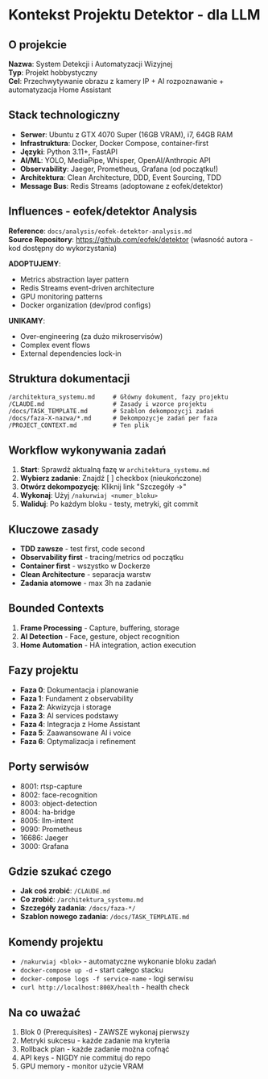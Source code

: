 # Kontekst Projektu Detektor - dla LLM

<!-- 
META LLM PROMPT:
Ten plik służy do szybkiego wprowadzenia LLM w kontekst projektu.
Wczytaj go na początku każdej nowej sesji/konwersacji.
-->

## O projekcie
**Nazwa**: System Detekcji i Automatyzacji Wizyjnej  
**Typ**: Projekt hobbystyczny  
**Cel**: Przechwytywanie obrazu z kamery IP + AI rozpoznawanie + automatyzacja Home Assistant

## Stack technologiczny
- **Serwer**: Ubuntu z GTX 4070 Super (16GB VRAM), i7, 64GB RAM
- **Infrastruktura**: Docker, Docker Compose, container-first
- **Języki**: Python 3.11+, FastAPI
- **AI/ML**: YOLO, MediaPipe, Whisper, OpenAI/Anthropic API
- **Observability**: Jaeger, Prometheus, Grafana (od początku!)
- **Architektura**: Clean Architecture, DDD, Event Sourcing, TDD
- **Message Bus**: Redis Streams (adoptowane z eofek/detektor)

## Influences - eofek/detektor Analysis
**Reference**: `docs/analysis/eofek-detektor-analysis.md`  
**Source Repository**: https://github.com/eofek/detektor (własność autora - kod dostępny do wykorzystania)

**ADOPTUJEMY**:
- Metrics abstraction layer pattern
- Redis Streams event-driven architecture
- GPU monitoring patterns
- Docker organization (dev/prod configs)

**UNIKAMY**:
- Over-engineering (za dużo mikroservisów)
- Complex event flows
- External dependencies lock-in

## Struktura dokumentacji
```
/architektura_systemu.md     # Główny dokument, fazy projektu
/CLAUDE.md                   # Zasady i wzorce projektu
/docs/TASK_TEMPLATE.md       # Szablon dekompozycji zadań
/docs/faza-X-nazwa/*.md      # Dekompozycje zadań per faza
/PROJECT_CONTEXT.md          # Ten plik
```

## Workflow wykonywania zadań
1. **Start**: Sprawdź aktualną fazę w `architektura_systemu.md`
2. **Wybierz zadanie**: Znajdź [ ] checkbox (nieukończone)
3. **Otwórz dekompozycję**: Kliknij link "Szczegóły →"
4. **Wykonaj**: Użyj `/nakurwiaj <numer_bloku>`
5. **Waliduj**: Po każdym bloku - testy, metryki, git commit

## Kluczowe zasady
- **TDD zawsze** - test first, code second
- **Observability first** - tracing/metrics od początku
- **Container first** - wszystko w Dockerze
- **Clean Architecture** - separacja warstw
- **Zadania atomowe** - max 3h na zadanie

## Bounded Contexts
1. **Frame Processing** - Capture, buffering, storage
2. **AI Detection** - Face, gesture, object recognition
3. **Home Automation** - HA integration, action execution

## Fazy projektu
- **Faza 0**: Dokumentacja i planowanie
- **Faza 1**: Fundament z observability
- **Faza 2**: Akwizycja i storage
- **Faza 3**: AI services podstawy
- **Faza 4**: Integracja z Home Assistant
- **Faza 5**: Zaawansowane AI i voice
- **Faza 6**: Optymalizacja i refinement

## Porty serwisów
- 8001: rtsp-capture
- 8002: face-recognition
- 8003: object-detection
- 8004: ha-bridge
- 8005: llm-intent
- 9090: Prometheus
- 16686: Jaeger
- 3000: Grafana

## Gdzie szukać czego
- **Jak coś zrobić**: `/CLAUDE.md`
- **Co zrobić**: `/architektura_systemu.md`
- **Szczegóły zadania**: `/docs/faza-*/`
- **Szablon nowego zadania**: `/docs/TASK_TEMPLATE.md`

## Komendy projektu
- `/nakurwiaj <blok>` - automatyczne wykonanie bloku zadań
- `docker-compose up -d` - start całego stacku
- `docker-compose logs -f service-name` - logi serwisu
- `curl http://localhost:800X/health` - health check

## Na co uważać
1. Blok 0 (Prerequisites) - ZAWSZE wykonaj pierwszy
2. Metryki sukcesu - każde zadanie ma kryteria
3. Rollback plan - każde zadanie można cofnąć
4. API keys - NIGDY nie commituj do repo
5. GPU memory - monitor użycie VRAM